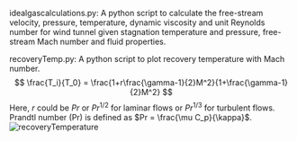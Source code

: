 idealgascalculations.py: 
A python script to calculate the free-stream velocity, pressure, temperature, dynamic viscosity and unit Reynolds number for wind tunnel given stagnation temperature and pressure, free-stream Mach number and fluid properties.

recoveryTemp.py:
A python script to plot recovery temperature with Mach number.
$$
\frac{T_i}{T_0} = \frac{1+r\frac{\gamma-1}{2}M^2}{1+\frac{\gamma-1}{2}M^2}
$$
Here, $r$ could be $Pr$ or $Pr^{1/2}$ for laminar flows or $Pr^{1/3}$ for turbulent flows. Prandtl number (Pr) is defined as $Pr = \frac{\mu C_p}{\kappa}$.
![recoveryTemperature](https://github.com/gauravkumar463/WindTunnelProperties/assets/4538589/cf5adde8-3302-4e67-86ec-bc86e95caaf1)
